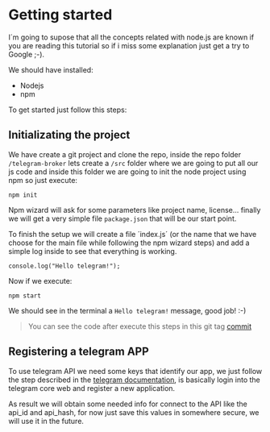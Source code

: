 # Getting started

I´m going to supose that all the concepts related with node.js are known if you are reading this tutorial so if i miss some explanation just get a try to Google ;-).

We should have installed:
- Nodejs
- npm

To get started just follow this steps:

## Initializating the project
We have create a git project and clone the repo, inside the repo folder `/telegram-broker` lets create a `/src` folder where we are going to put all our js code and inside this folder we are going to init the node project using npm so just execute:

```
npm init
```

Npm wizard will ask for some parameters like project name, license... finally we will get a very simple file `package.json` that will be our start point.

To finish the setup we will create a file ´index.js´ (or the name that we have choose for the main file while following the npm wizard steps) and add a simple log inside to see that everything is working. 

```
console.log("Hello telegram!");
```

Now if we execute:

```
npm start
```

We should see in the terminal a `Hello telegram!` message, good job! :-)

> You can see the code after execute this steps in this git tag [commit](https://github.com/joolfe/telegram-broker/tree/v0.1/src)

## Registering a telegram APP

To use telegram API we need some keys that identify our app, we just follow the step described in the [telegram documentation](https://core.telegram.org/api/obtaining_api_id), is basically login into the telegram core web and register a new application.

As result we will obtain some needed info for connect to the API like the api_id and api_hash, for now just save this values in somewhere secure, we will use it in the future.

